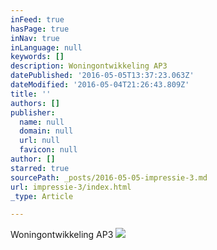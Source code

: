 ```yaml
---
inFeed: true
hasPage: true
inNav: true
inLanguage: null
keywords: []
description: Woningontwikkeling AP3
datePublished: '2016-05-05T13:37:23.063Z'
dateModified: '2016-05-04T21:26:43.809Z'
title: ''
authors: []
publisher:
  name: null
  domain: null
  url: null
  favicon: null
author: []
starred: true
sourcePath: _posts/2016-05-05-impressie-3.md
url: impressie-3/index.html
_type: Article

---
```

Woningontwikkeling AP3
![](https://the-grid-user-content.s3-us-west-2.amazonaws.com/12735d72-99ee-46d9-8e90-4ee9927cfba8.jpg)